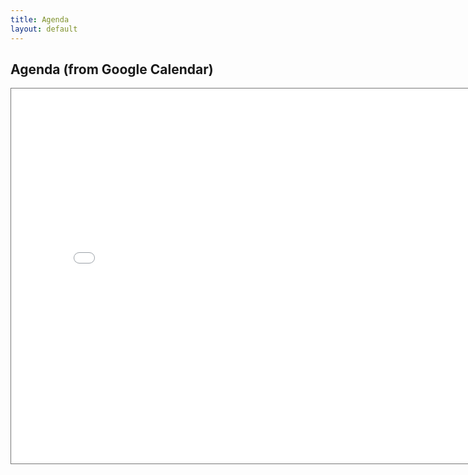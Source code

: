 ```yaml
---
title: Agenda
layout: default
---
```


<h2>Agenda (from Google Calendar)</h2>
<iframe src="{{site.google_calendar_embed_height_600px}}" style="border:solid 1px #777" width="800" height="600" frameborder="0" scrolling="no"></iframe>
